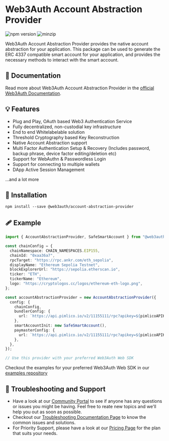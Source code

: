 # Web3Auth Account Abstraction Provider

![npm version](https://img.shields.io/npm/v/@web3auth/account-abstraction-provider.svg)
![minzip](https://badgen.net/bundlephobia/minzip/@web3auth/account-abstraction-provider@latest)

Web3Auth Account Abstraction Provider provides the native account abstraction for your application. This package can be used to generate the ERC 4337 compatible smart account for your application, and provides the necessary methods to interact with the smart account.

## 📖 Documentation

Read more about Web3Auth Account Abstraction Provider in the [official Web3Auth Documentation](https://web3auth.io/docs/sdk/pnp/web/providers/aa-provider).

## 💡 Features

- Plug and Play, OAuth based Web3 Authentication Service
- Fully decentralized, non-custodial key infrastructure
- End to end Whitelabelable solution
- Threshold Cryptography based Key Reconstruction
- Native Account Abstraction support
- Multi Factor Authentication Setup & Recovery (Includes password, backup phrase, device factor editing/deletion etc)
- Support for WebAuthn & Passwordless Login
- Support for connecting to multiple wallets
- DApp Active Session Management

...and a lot more

## 🔗 Installation

```shell
npm install --save @web3auth/account-abstraction-provider
```

## 🩹 Example

```ts
import { AccountAbstractionProvider, SafeSmartAccount } from "@web3auth/account-abstraction-provider";

const chainConfig = {
  chainNamespace: CHAIN_NAMESPACES.EIP155,
  chainId: "0xaa36a7",
  rpcTarget: "https://rpc.ankr.com/eth_sepolia",
  displayName: "Ethereum Sepolia Testnet",
  blockExplorerUrl: "https://sepolia.etherscan.io",
  ticker: "ETH",
  tickerName: "Ethereum",
  logo: "https://cryptologos.cc/logos/ethereum-eth-logo.png",
};

const accountAbstractionProvider = new AccountAbstractionProvider({
  config: {
    chainConfig,
    bundlerConfig: {
      url: `https://api.pimlico.io/v2/11155111/rpc?apikey=${pimlicoAPIKey}`,
    },
    smartAccountInit: new SafeSmartAccount(),
    paymasterConfig: {
      url: `https://api.pimlico.io/v2/11155111/rpc?apikey=${pimlicoAPIKey}`,
    },
  },
});

// Use this provider with your preferred Web3Auth Web SDK
```

Checkout the examples for your preferred Web3Auth Web SDK in our [examples repository](https://github.com/Web3Auth/examples/)

## 💬 Troubleshooting and Support

- Have a look at our [Community Portal](https://community.web3auth.io/) to see if anyone has any questions or issues you might be having. Feel free to reate new topics and we'll help you out as soon as possible.
- Checkout our [Troubleshooting Documentation Page](https://web3auth.io/docs/troubleshooting) to know the common issues and solutions.
- For Priority Support, please have a look at our [Pricing Page](https://web3auth.io/pricing.html) for the plan that suits your needs.
